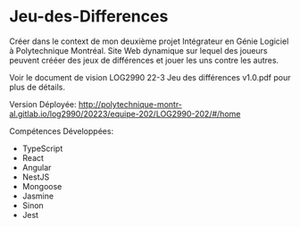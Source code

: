 # Jeu-des-Differences
Créer dans le context de mon deuxième projet Intégrateur en Génie Logiciel à Polytechnique Montréal. 
Site Web dynamique sur lequel des joueurs peuvent crééer des jeux de différences et jouer les uns contre les autres. 

Voir le document de vision LOG2990 22-3 Jeu des différences v1.0.pdf pour plus de détails.

Version Déployée: http://polytechnique-montr-al.gitlab.io/log2990/20223/equipe-202/LOG2990-202/#/home

Compétences Développées:
- TypeScript
- React
- Angular
- NestJS
- Mongoose
- Jasmine
- Sinon
- Jest
